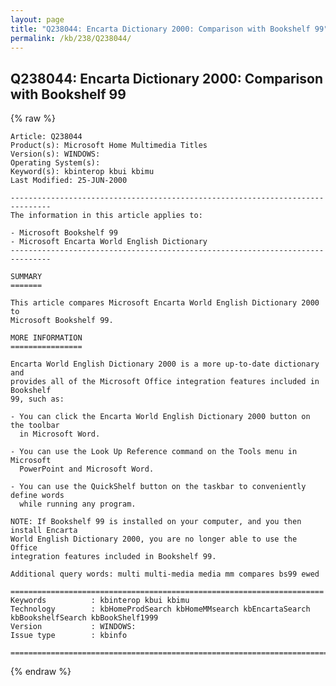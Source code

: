 ```yaml
---
layout: page
title: "Q238044: Encarta Dictionary 2000: Comparison with Bookshelf 99"
permalink: /kb/238/Q238044/
---
```


## Q238044: Encarta Dictionary 2000: Comparison with Bookshelf 99

{% raw %}

	Article: Q238044
	Product(s): Microsoft Home Multimedia Titles
	Version(s): WINDOWS:
	Operating System(s): 
	Keyword(s): kbinterop kbui kbimu
	Last Modified: 25-JUN-2000
	
	-------------------------------------------------------------------------------
	The information in this article applies to:
	
	- Microsoft Bookshelf 99 
	- Microsoft Encarta World English Dictionary 
	-------------------------------------------------------------------------------
	
	SUMMARY
	=======
	
	This article compares Microsoft Encarta World English Dictionary 2000 to
	Microsoft Bookshelf 99.
	
	MORE INFORMATION
	================
	
	Encarta World English Dictionary 2000 is a more up-to-date dictionary and
	provides all of the Microsoft Office integration features included in Bookshelf
	99, such as:
	
	- You can click the Encarta World English Dictionary 2000 button on the toolbar
	  in Microsoft Word.
	
	- You can use the Look Up Reference command on the Tools menu in Microsoft
	  PowerPoint and Microsoft Word.
	
	- You can use the QuickShelf button on the taskbar to conveniently define words
	  while running any program.
	
	NOTE: If Bookshelf 99 is installed on your computer, and you then install Encarta
	World English Dictionary 2000, you are no longer able to use the Office
	integration features included in Bookshelf 99.
	
	Additional query words: multi multi-media media mm compares bs99 ewed
	
	======================================================================
	Keywords          : kbinterop kbui kbimu 
	Technology        : kbHomeProdSearch kbHomeMMsearch kbEncartaSearch kbBookshelfSearch kbBookShelf1999
	Version           : WINDOWS:
	Issue type        : kbinfo
	
	=============================================================================
	

{% endraw %}
